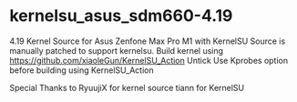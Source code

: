 # kernelsu_asus_sdm660-4.19
4.19 Kernel Source for Asus Zenfone Max Pro M1 with KernelSU
Source is manually patched to support kernelsu.
Build kernel using https://github.com/xiaoleGun/KernelSU_Action
Untick Use Kprobes option before building using KernelSU_Action


Special Thanks to
RyuujiX for kernel source
tiann for KernelSU
